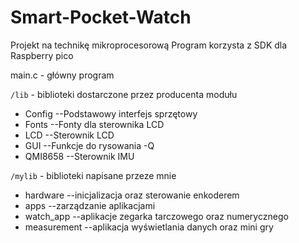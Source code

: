# Smart-Pocket-Watch

Projekt na technikę mikroprocesorową
Program korzysta z SDK dla Raspberry pico

main.c - główny program

`/lib` - biblioteki dostarczone przez producenta modułu
- Config  --Podstawowy interfejs sprzętowy
- Fonts   --Fonty dla sterownika LCD
- LCD     --Sterownik LCD
- GUI     --Funkcje do rysowania -Q
- QMI8658 --Sterownik IMU

`/mylib` - biblioteki napisane przeze mnie 
- hardware    --inicjalizacja oraz sterowanie enkoderem
- apps        --zarządzanie aplikacjami
- watch_app   --aplikacje zegarka tarczowego oraz numerycznego
- measurement --aplikacja wyświetlania danych oraz mini gry

